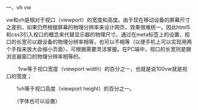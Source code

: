 一、vh   vw

vw和vh是相对于视口（viewport）的宽度和高度。由于现在移动设备的屏幕尺寸之差别，如果仍然根据屏幕的物理分辨率来设计网页，效果很难统一，因此html5和css3引入视口的概念来代替显示器的物理尺寸。通过在meta标签上的设置，视口的长宽可以跟设备的物理分辨率相等，也可以不相等（以便手机上可以实现用两个手指来放大会缩小页面），可根据需要灵活掌握。在PC端中，视口的长宽则是跟浏览器窗口的物理分辨率相等的。

　　 1vw等于视口宽度（viewport width）的百分之一，也就是说100vw就是视口的宽度；

　　1vh等于视口高度（viewport height）的百分之一。

　　（字体也可以设置）